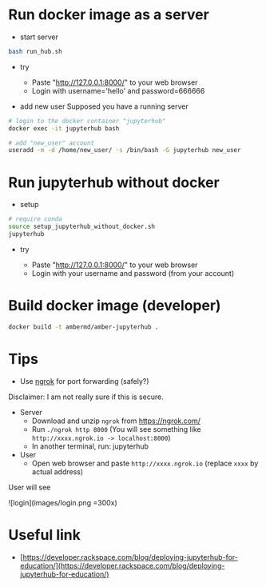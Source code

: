 # Run docker image as a server

- start server

```bash
bash run_hub.sh
```

- try

  - Paste "http://127.0.0.1:8000/" to your web browser
  - Login with username='hello' and password=666666

- add new user
Supposed you have a running server
```bash
# login to the docker container "jupyterhub"
docker exec -it jupyterhub bash

# add "new_user" account
useradd -m -d /home/new_user/ -s /bin/bash -G jupyterhub new_user
```

# Run jupyterhub without docker

- setup
```bash
# require conda
source setup_jupyterhub_without_docker.sh
jupyterhub
```

- try

  - Paste "http://127.0.0.1:8000/" to your web browser
  - Login with your username and password (from your account)

# Build docker image (developer)

```bash
docker build -t ambermd/amber-jupyterhub .
```

# Tips
- Use [ngrok](https://ngrok.com/) for port forwarding (safely?)

Disclaimer: I am not really sure if this is secure.

- Server
    - Download and unzip `ngrok` from https://ngrok.com/
    - Run `./ngrok http 8000` (You will see something like `http://xxxx.ngrok.io -> localhost:8000`)
    - In another terminal, run: jupyterhub
- User
    - Open web browser and paste `http://xxxx.ngrok.io` (replace `xxxx` by actual address)

User will see

![login](images/login.png =300x)
    
# Useful link

- [https://developer.rackspace.com/blog/deploying-jupyterhub-for-education/](https://developer.rackspace.com/blog/deploying-jupyterhub-for-education/)
